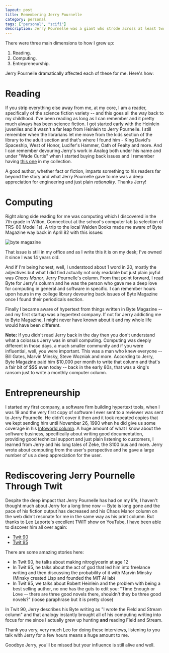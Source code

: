 ```yaml
---
layout: post
title: Remembering Jerry Pournelle
category: personal
tags: ["personal", "scifi"]
description: Jerry Pournelle was a giant who strode across at least two different fields, science fiction and computing and each of those dramatically impacted my life.
---
```

There were three main dimensions to how I grew up: 

1.  Reading.
2.  Computing.
3.  Entrepreneurship.  

Jerry Pournelle dramatically affected each of these for me.  Here's how:

# Reading

If you strip everything else away from me, at my core, I am a reader, specifically of the science fiction variety -- and this goes all the way back to my childhood.  I've been reading as long as I can remember and it pretty much always has been science fiction.  I got started early with the Heinlein juveniles and it wasn't a far leap from Heinlein to Jerry Pournelle.  I still remember when the librarians let me move from the kids section of the library to the adult section and that's where I found him - King David's Spaceship, West of Honor, Lucifer's Hammer, Oath of Fealty and more.  And I can remember devouring Jerry's work in Analog both under his name and under "Wade Curtis" when I started buying back issues and I remember having [this one](https://www.abebooks.com/book-search/author/curtis-wade-pournelle-jerry/) in my collection.

A good author, whether fact or fiction, imparts something to his readers far beyond the story and what Jerry Pournelle gave to me was a deep appreciation for engineering and just plain *rationality*.  Thanks Jerry!

# Computing

Right along side reading for me was computing which I discovered in the 7th grade in Wilton, Connecticut at the school's computer lab (a selection of TRS-80 Model 1s).  A trip to the local Walden Books made me aware of Byte Magazine way back in April 82 with this issues:

![byte magazine](https://fiu-assets-2-syitaetz61hl2sa.stackpathdns.com/static/use-media-items/25/24048/full-971x1298/56703a87/198204.jpeg?resolution=0)

That issue is still in my office and as I write this it is on my desk; I've owned it since I was 14 years old.

And if I'm being honest, well, I understood about 1 word in 20, mostly the adjectives but what I did find actually not only readable but just plain joyful was *Chaos Manor*, Jerry Pournelle's column.  From that point forward, I read Byte for Jerry's column and he was the person who gave me a deep love for computing in general and software in specific.  I can remember hours upon hours in my college library devouring back issues of Byte Magazine once I found their periodicals section.  

Finally I became aware of hypertext from things written in Byte Magazine -- and my first startup was a hypertext company.  If not for Jerry addicting me to Byte Magazine, I might never have known about it and my whole life would have been different.

**Note:** If you didn't read Jerry back in the day then you don't understand what a colossus Jerry was in small computing.  Computing was deeply different in those days, a much smaller community and if you were influential, well, you were important.  This was a man who knew everyone -- Bill Gates, Marvin Minsky, Steve Wozniak and more.  According to Jerry, Byte Magazine paid him $10,000 per month to write that column and that's a fair bit of $$$ even today -- back in the early 80s, that was a king's ransom just to write a monthly computer column.

# Entrepreneurship

I started my first company, a software firm building hypertext tools, when I was 19 and the very first copy of software I ever sent to a reviewer was sent to Jerry Pournelle.  He didn't cover it then and it took repeated copies that we kept sending him until November 26, 1990 when he did give us some coverage in his [Infoworld column](https://books.google.com/books?id=u1AEAAAAMBAJ&pg=PA64&lpg=PA64&dq=%22jerry+pournelle%22+%22ntergaid%22&source=bl&ots=pDFl9rznro&sig=wHE-VXmUd2h64RPIIYSYmvcs2Rs&hl=en&sa=X&ved=0ahUKEwjGjdCY55zWAhUJ5oMKHeZPCHoQ6AEIJjAA#v=onepage&q=%22jerry%20pournelle%22%20%22ntergaid%22&f=false). A huge amount of what I know about the software business, specifically about writing good documentation, providing good technical support and just plain listening to customers, I learned from Jerry and his long tales of Zeke, the S100 bus and more.  Jerry wrote about computing from the user's perspective and he gave a large number of us a deep appreciation for the user.  

# Rediscovering Jerry Pournelle Through Twit

Despite the deep impact that Jerry Pournelle has had on my life, I haven't thought much about Jerry for a long time now -- Byte is long gone and the pace of his fiction output has decreased and his Chaos Manor column on the web didn't resonate for me in the same way as his print column.  But thanks to Leo Laporte's excellent TWIT show on YouTube, I have been able to discover him all over again:

* [Twit 90](https://www.youtube.com/watch?v=S7j3IG4h42Y)
* [Twit 95](https://www.youtube.com/watch?v=_5UVunOiXCk)

There are some amazing stories here:

* In Twit 90, he talks about making nitroglycerin at age 12
* In Twit 95, he talks about the act of god that led him into freelance writing and then discussing the probability of it with Marvin Minsky (Minsky created Lisp and founded the MIT AI lab)
* In Twit 95, we talks about Robert Heinlein and the problem with being a best selling author, no one has the guts to edit you: "Time Enough or Love -- there are three good novels there, shouldn't they be three good novels?" (loose paraphrase but it is pretty close)

In Twit 90, Jerry describes his Byte writing as "I wrote the Field and Stream column" and that analogy instantly brought all of his computing writing into focus for me since I actually grew up hunting **and** reading Field and Stream.  

Thank you very, very much Leo for doing these interviews, listening to you talk with Jerry for a few hours means a huge amount to me.  

Goodbye Jerry, you'll be missed but your influence is still alive and well.
